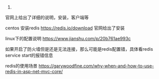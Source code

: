 1. 
官网上给出了详细的说明，安装，客户端等

centos 安装redis
https://redis.io/download 官网给出了安装

linux下的配置说明 
https://www.jianshu.com/p/20b761ae993c



如果开启了防火墙但是还是无法连接，那么可能是redis配置错，具体看redis service start的报错信息


redis的使用场景
https://garywoodfine.com/why-when-and-how-to-use-redis-in-asp-net-mvc-core/
